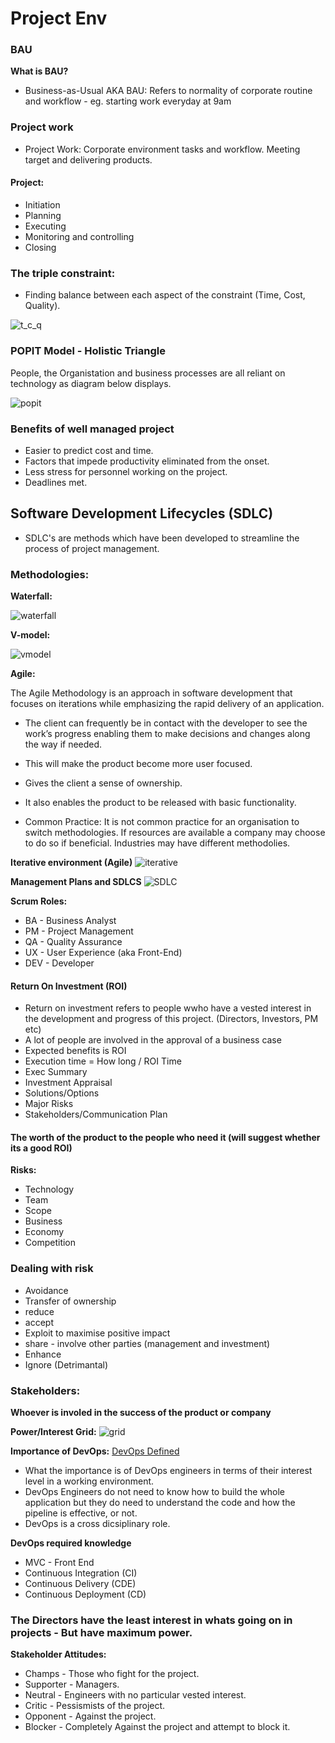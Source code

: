# Project Env

### BAU

**What is BAU?**
- Business-as-Usual AKA BAU: Refers to normality of corporate routine and workflow - eg. starting work everyday at 9am

### Project work 
- Project Work: Corporate environment tasks and workflow. Meeting target and delivering products.

#### Project: 
- Initiation 
- Planning
- Executing
- Monitoring and controlling 
- Closing

### The triple constraint:

- Finding balance between each aspect of the constraint (Time, Cost, Quality).

![t_c_q](images/tcq.png)

### POPIT Model - Holistic Triangle 
People, the Organistation and business processes are all reliant on technology as diagram below displays.

![popit](images/popit.jpg)

### Benefits of well managed project
- Easier to predict cost and time.
- Factors that impede productivity eliminated from the onset.
- Less stress for personnel working on the project.
- Deadlines met.

## Software Development Lifecycles (SDLC)

- SDLC's are methods which have been developed to streamline the process of project management.

### Methodologies:

**Waterfall:**

![waterfall](images/waterfall.jpg)

**V-model:**

![vmodel](images/V-Model.png)

**Agile:** 

The Agile Methodology is an approach in software development that focuses on iterations while emphasizing the rapid delivery of an application.

- The client can frequently be in contact with the developer to see the work’s progress enabling them to make decisions and changes along the way if needed.
- This will make the product become more user focused.
- Gives the client a sense of ownership.
- It also enables the product to be released with basic functionality.

- Common Practice:
It is not common practice for an organisation to switch methodologies.
If resources are available a company may choose to do so if beneficial.
Industries may have different methodolies. 

**Iterative environment (Agile)**
![iterative](images/iterative.jpg)

**Management Plans and SDLCS**
![SDLC](images/SDLC.png)

**Scrum Roles:** 
- BA - Business Analyst
- PM - Project Management
- QA - Quality Assurance
- UX - User Experience (aka Front-End)
- DEV - Developer

#### Return On Investment (ROI)

- Return on investment refers to people wwho have a vested interest in the development and progress of this project. (Directors, Investors, PM etc)
- A lot of people are involved in the approval of a business case
- Expected benefits is ROI
- Execution time = How long / ROI Time
- Exec Summary 
- Investment Appraisal 
- Solutions/Options
- Major Risks
- Stakeholders/Communication Plan
 
#### The worth of the product to the people who need it (will suggest whether its a good ROI)

**Risks:**

- Technology
- Team 
- Scope
- Business
- Economy
- Competition

### Dealing with risk

- Avoidance
- Transfer of ownership 
- reduce
- accept
- Exploit to maximise positive impact
- share - involve other parties (management and investment)
- Enhance 
- Ignore (Detrimantal)

### Stakeholders:
**Whoever is involed in the success of the product or company**

**Power/Interest Grid:**
![grid](images/grid.jpg)

**Importance of DevOps:**
[DevOps Defined](https://web.microsoftstream.com/video/1d5b348a-ca1d-4262-85dd-cf1657d34183)

- What the importance is of DevOps engineers in terms of their interest level in a working environment.
- DevOps Engineers do not need to know how to build the whole application but they do need to understand the code and how the pipeline is effective, or not.
- DevOps is a cross dicsiplinary role.

**DevOps required knowledge**

- MVC - Front End
- Continuous Integration (CI) 
- Continuous Delivery (CDE)  
- Continuous Deployment (CD)  

### The Directors have the least interest in whats going on in projects - But have maximum power.

**Stakeholder Attitudes:**

- Champs - Those who fight for the project. 
- Supporter -  Managers.
- Neutral - Engineers with no particular vested interest.
- Critic - Pessismists of the project.
- Opponent - Against the project.
- Blocker - Completely Against the project and attempt to block it.
